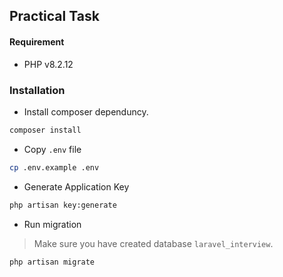 ## Practical Task

#### Requirement

- PHP v8.2.12

### Installation

- Install composer dependuncy.
```bash
composer install
```

- Copy `.env` file

```bash
cp .env.example .env
```

- Generate Application Key

```bash
php artisan key:generate
```

- Run migration
> Make sure you have created database `laravel_interview`.
```bash
php artisan migrate
```
